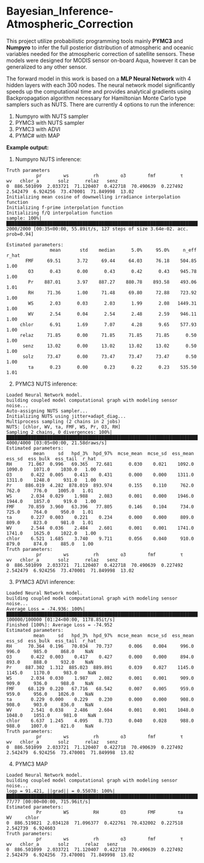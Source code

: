 # Bayesian_Inference-Atmospheric_Correction

This project utilize probabilistic programming tools mainly **PYMC3** and **Numpyro** to infer the full posterior distribution of atmospheric and oceanic variables needed for the atmospheric correction of satellite sensors. These models were designed for MODIS sensor on-board Aqua, however it can be generalized to any other sensor.

The forward model in this work is based on a **MLP Neural Network** with 4 hidden layers with each 300 nodes. The neural network model significantly speeds up the computational time and provides analytical gradients using Backpropagation algorithm necessary for Hamiltonian Monte Carlo type samplers such as NUTS.
There are currently 4 options to run the inference:
  1. Numpyro with NUTS sampler
  2. PYMC3 with NUTS sampler
  3. PYMC3 with ADVI
  4. PYMC# with MAP

**Example output:**
1. Numpyro NUTS inference:
```
Truth parameters
           pr        ws         rh        o3        fmf         τ        wv   chlor_a       solz      relaz   senz
0  886.501099  2.033721  71.120407  0.422718  70.490639  0.227492  2.542479  6.924256  73.470001  71.849998  13.02
Initializing mean cosine of downwelling irradiance interpolation function
Initializing f-prime interpolation function
Initializing f/Q interpolation function
sample: 100%|███████████████████████████████████████████████████████████████████████████████| 2000/2000 [00:35<00:00, 55.89it/s, 127 steps of size 3.64e-02. acc. prob=0.94]

Estimated parameters:
                mean       std    median      5.0%     95.0%     n_eff     r_hat
       FMF     69.51      3.72     69.44     64.03     76.18    504.85      1.00
        O3      0.43      0.00      0.43      0.42      0.43    945.78      1.00
        Pr    887.01      3.97    887.27    880.78    893.58    493.06      1.01
        RH     71.36      1.00     71.48     69.80     72.88    723.92      1.00
        WS      2.03      0.03      2.03      1.99      2.08   1449.31      1.00
        WV      2.54      0.04      2.54      2.48      2.59    946.11      1.00
     chlor      6.91      1.69      7.07      4.28      9.65    577.93      1.00
     relaz     71.85      0.00     71.85     71.85     71.85      0.50      1.00
      senz     13.02      0.00     13.02     13.02     13.02      0.50      1.00
      solz     73.47      0.00     73.47     73.47     73.47      0.50      1.00
        τa      0.23      0.00      0.23      0.22      0.23    535.50      1.01
```

2. PYMC3 NUTS inference:
```
Loaded Neural Network model.
building coupled model computational graph with modeling sensor noise...
Auto-assigning NUTS sampler...
Initializing NUTS using jitter+adapt_diag...
Multiprocess sampling (2 chains in 2 jobs)
NUTS: [chlor, WV, τa, FMF, WS, Pr, O3, RH]
Sampling 2 chains, 0 divergences: 100%|██████████████████████████████████████████████████████████████████████████████████████████████| 4000/4000 [03:05<00:00, 21.58draws/s]
Estimated parameters:
          mean     sd   hpd_3%  hpd_97%  mcse_mean  mcse_sd  ess_mean  ess_sd  ess_bulk  ess_tail  r_hat
RH      71.067  0.996   69.365   72.681      0.030    0.021    1092.0  1090.0    1071.0    1030.0   1.00
O3       0.422  0.005    0.413    0.431      0.000    0.000    1311.0  1311.0    1248.0     931.0   1.00
Pr     886.019  4.282  878.019  893.974      0.155    0.110     762.0   762.0     776.0    1005.0   1.01
WS       2.034  0.029    1.988    2.083      0.001    0.000    1946.0  1944.0    1857.0     919.0   1.00
FMF     70.859  3.960   63.396   77.805      0.146    0.104     734.0   725.0     764.0     950.0   1.01
τa       0.227  0.003    0.221    0.234      0.000    0.000     809.0   809.0     823.0     981.0   1.01
WV       2.544  0.036    2.484    2.601      0.001    0.001    1741.0  1741.0    1625.0    1022.0   1.00
chlor    6.521  1.685    3.740    9.711      0.056    0.040     910.0   879.0     874.0     885.0   1.00
Truth parameters:
           pr        ws         rh        o3        fmf         τ        wv   chlor_a       solz      relaz   senz
0  886.501099  2.033721  71.120407  0.422718  70.490639  0.227492  2.542479  6.924256  73.470001  71.849998  13.02
```
3. PYMC3 ADVI inference:
```
Loaded Neural Network model.
building coupled model computational graph with modeling sensor noise...
Average Loss = -74.936: 100%|█████████████████████████████████████████████████████████████████████████████████████████████████████| 100000/100000 [01:24<00:00, 1178.85it/s]
Finished [100%]: Average Loss = -74.952
Estimated parameters:
          mean     sd   hpd_3%  hpd_97%  mcse_mean  mcse_sd  ess_mean  ess_sd  ess_bulk  ess_tail  r_hat
RH      70.364  0.196   70.034   70.737      0.006    0.004     996.0   996.0     985.0     868.0    NaN
O3       0.422  0.003    0.417    0.427      0.000    0.000     894.0   893.0     888.0     932.0    NaN
Pr     887.302  1.312  885.023  889.891      0.039    0.027    1145.0  1145.0    1170.0     983.0    NaN
WS       2.034  0.030    1.987    2.082      0.001    0.001     909.0   909.0     936.0     988.0    NaN
FMF     68.129  0.220   67.716   68.542      0.007    0.005     959.0   959.0     956.0    1026.0    NaN
τa       0.229  0.000    0.229    0.230      0.000    0.000     908.0   908.0     903.0     836.0    NaN
WV       2.541  0.038    2.486    2.604      0.001    0.001    1048.0  1048.0    1051.0     981.0    NaN
chlor    6.637  1.245    4.095    8.733      0.040    0.028     988.0   988.0    1007.0     821.0    NaN
Truth parameters:
           pr        ws         rh        o3        fmf         τ        wv   chlor_a       solz      relaz   senz
0  886.501099  2.033721  71.120407  0.422718  70.490639  0.227492  2.542479  6.924256  73.470001  71.849998  13.02
```
4. PYMC3 MAP
```
Loaded Neural Network model.
building coupled model computational graph with modeling sensor noise...
logp = 91.421, ||grad|| = 0.55078: 100%|███████████████████████████████████████████████████████████████████████████████████████████████████| 77/77 [00:00<00:00, 715.96it/s]
Estimated parameters:
           Pr        WS         RH        O3        FMF        τa        WV     chlor
0  886.519821  2.034128  71.096377  0.422761  70.432002  0.227518  2.542739  6.924603
Truth parameters:
           pr        ws         rh        o3        fmf         τ        wv   chlor_a       solz      relaz   senz
0  886.501099  2.033721  71.120407  0.422718  70.490639  0.227492  2.542479  6.924256  73.470001  71.849998  13.02
```
